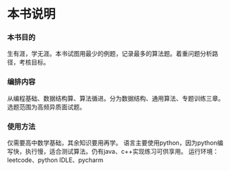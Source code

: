 # 本书说明
### 本书目的
生有涯，学无涯。本书试图用最少的例题，记录最多的算法题。着重问题分析路径，考核目标。
### 编排内容
从编程基础、数据结构算、算法循进。分为数据结构、通用算法、专题训练三章。选题范围为高频异质面试题。
### 使用方法
仅需要高中数学基础，其余知识要用再学。
语言主要使用python，因为python编写快，执行慢，适合测试算法。仍有java、c++实现练习可供享用。
运行环境：leetcode、python IDLE、pycharm



